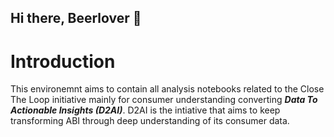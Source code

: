 ## Hi there, Beerlover 🍻

# Introduction 
This environemnt aims to contain all analysis notebooks related to the Close The Loop initiative mainly for consumer understanding converting ***Data To Actionable Insights (D2AI)***.
D2AI is the intiative that aims to keep transforming ABI through deep understanding of its consumer data.

